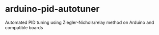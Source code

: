 # arduino-pid-autotuner
Automated PID tuning using Ziegler-Nichols/relay method on Arduino and compatible boards
